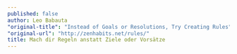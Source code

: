 ```yaml
---
published: false
author: Leo Babauta
"original-title": "Instead of Goals or Resolutions, Try Creating Rules"
"original-url": "http://zenhabits.net/rules/"
title: Mach dir Regeln anstatt Ziele oder Vorsätze
---
```


